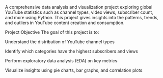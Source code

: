 A comprehensive data analysis and visualization project exploring global YouTube statistics such as channel types, video views, subscriber count, and more using Python. This project gives insights into the patterns, trends, and outliers in YouTube content creation and consumption.

Project Objective
The goal of this project is to:

Understand the distribution of YouTube channel types

Identify which categories have the highest subscribers and views

Perform exploratory data analysis (EDA) on key metrics

Visualize insights using pie charts, bar graphs, and correlation plots
